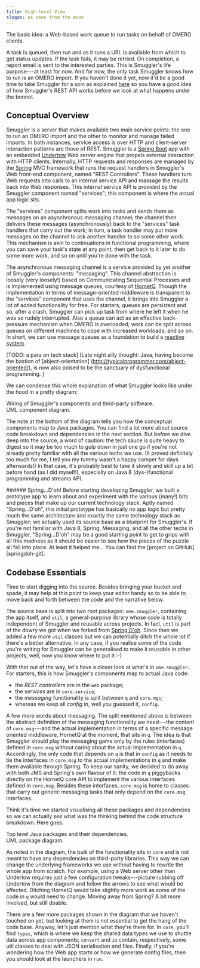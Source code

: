 ```yaml
---
title: High-level View
slogan: as seen from the moon
---
```


<p class="intro">
The basic idea: a Web-based work queue to run tasks on behalf of OMERO
clients.
</p>

A task is queued, then run and as it runs a URL is available from which to
get status updates. If the task fails, it may be retried. On completion, a
report email is sent to the interested parties. This is Smuggler's life
purpose---at least for now. And for now, the only task Smuggler knows how
to run is an OMERO import. If you haven't done it yet, now it'd be a good
time to take Smuggler for a spin as explained [here][whirlwind-tour] so you
have a good idea of how Smuggler's REST API works before we look at what
happens under the bonnet.


Conceptual Overview
-------------------
Smuggler is a server that makes available two main service points: the one
to run an OMERO import and the other to monitor and manage failed imports.
In both instances, service access is over HTTP and client-server interaction
patterns are those of REST. Smuggler is a [Spring Boot][booty] app with an
embedded [Undertow][undertow] Web server engine that propels external
interaction with HTTP clients. Internally, HTTP requests and responses are
managed by the [Spring][spring] MVC framework that runs the request handlers
in Smuggler's Web front-end component, named "REST Controllers". These
handlers turn Web requests into calls to an internal service API and massage
the results back into Web responses. This internal service API is provided by
the Smuggler component named "services"; this component is where the actual
app logic sits.

The "services" component splits work into tasks and sends them as messages
on an asynchronous messaging channel; the channel then delivers these
messages (asynchronously) back to the "services" task handlers that carry
out the work; in turn, a task handler may put more messages on the channel
to ask another handler to so some other work.
This mechanism is akin to continuations in functional programming, where you
can save your task's state at any point, then get back to it later to do some
more work, and so on until you're done with the task.

The asynchronous messaging channel is a service provided by yet another of
Smuggler's components: "messaging". This channel abstraction is loosely (very
loosely!) based on Communicating Sequential Processes and is implemented using
message queues, courtesy of [HornetQ][hornetq]. Though the implementation in
terms of message-oriented middleware is transparent to the "services" component
that uses the channel, it brings into Smuggler a lot of added functionality
for free. For starters, queues are persistent and so, after a crash, Smuggler
can pick up task from where he left it when he was so rudely interrupted.
Also a queue can act as an effective back-pressure mechanism when OMERO is
overloaded; work can be split across queues on different machines to cope
with increased workloads; and so on. In short, we can use message queues as
a foundation to build a [reactive system][reactive].



[TODO: a para on tech stack]
[Late night silly thought:
Java, having become the bastion of [abject-orientation]
(http://typicalprogrammer.com/abject-oriented/), is now also poised to
be the sanctuary of dysfunctional programming. 
]

We can condense this whole explanation of what Smuggler looks like under the
hood in a pretty diagram:

<div class="diagram" id="components" src="components.svg">
Wiring of Smuggler's components and third-party software.<br/>
UML component diagram.</div>

The note at the bottom of the diagram tells you how the conceptual components
map to Java packages. You can find a lot more about source code breakdown and
dependencies in the next section. But before we dive deep into the source, a
word of caution: the tech sauce is quite heavy to digest so it may be too
much to gulp down in just one go if you're not already pretty familiar with
all the various techs we use. (It proved definitely too much for me, I tell
you my tummy wasn't a happy camper for days afterwards!)
In that case, it's probably best to take it slowly and skill up a bit before
hand (as I did myself!), especially on Java 8 (dys-)functional programming
and streams API.

<div class="side-note">
###### Spring...D'oh!
Before starting developing Smuggler, we built a prototype app to learn about
and experiment with the various (many!) bits and pieces that make up our
current technology stack. Aptly named "Spring...D'oh", this initial prototype
has basically no app logic but pretty much the same architecture and exactly
the same technology stack as Smuggler; we actually used its source base as a
blueprint for Smuggler's.
If you're not familiar with Java 8, Spring, Messaging, and all the other
techs in Smuggler, "Spring...D'oh" may be a good starting point to get to
grips with all this madness as it should be easier to see how the pieces
of the puzzle all fall into place. At least it helped me...
You can find the [project on GitHub][springdoh-git].
</div>


Codebase Essentials
-------------------
Time to start digging into the source. Besides bringing your bucket and spade,
it may help at this point to keep your editor handy so to be able to move
back and forth between the code and the narrative below.

The source base is split into two root packages: `ome.smuggler`, containing
the app itself, and `util`, a general-purpose library whose code is totally
independent of Smuggler and reusable across projects. In fact, `util` is part
of the dowry we got when we forked from [Spring D'oh](#springdoh).
Since then we added a few more `util` classes but we can potentially ditch
the whole lot if there's a better alternative.
In any case, if you realise some of the code you're writing for Smuggler can
be generalised to make it reusable in other projects, well, now you know
where to put it :-)

With that out of the way, let's have a closer look at what's in `ome.smuggler`.
For starters, this is how Smuggler's components map to actual Java code:

* the *REST controllers* are in the `web` package;
* the *services* are in `core.service`;
* the *messaging* functionality is split between `q` and `core.mgs`;
* whereas we keep all *config* in, well you guessed it, `config`.

A few more words about messaging. The split mentioned above is between the
abstract definition of the messaging functionality we need---the content of
`core.msg`---and the actual implementation in terms of a specific message
oriented middleware, HornetQ at the moment, that sits in `q`. The idea is
that Smuggler should play the messaging game only by the rules (interfaces)
defined in `core.msg` without caring about the actual implementation in `q`.
Accordingly, the only code that depends on `q` is that in `config` as it
needs to tie the interfaces in `core.msg` to the actual implementations in
`q` and make them available through Spring.
To keep our sanity, we decided to do away with both JMS and Spring's own
flavour of it: the code in `q` piggybacks directly on the HornetQ core API
to implement the various interfaces defined in `core.msg`. Besides these
interfaces, `core.msg` is home to classes that carry out generic messaging
tasks that only depend on the `core.msg` interfaces.

Think it's time we started visualising all these packages and dependencies
so we can actually *see* what was the thinking behind the code structure
breakdown. Here goes.

<div class="diagram" id="package-dependencies" src="package-dependencies.svg">
Top level Java packages and their dependencies.<br/>
UML package diagram.</div>

As noted in the diagram, the bulk of the functionality sits in `core` and is
not meant to have any dependencies on third-party libraries. This way we can
change the underlying frameworks we use without having to rewrite the whole
app from scratch. For example, using a Web server other than Undertow requires
just a few configuration tweaks---picture rubbing off Undertow from the diagram
and follow the arrows to see what would be affected. Ditching HornetQ would
take slightly more work as some of the code in `q` would need to change.
Moving away from Spring? A bit more involved, but still doable.

There are a few more packages shown in the diagram that we haven't touched
on yet, but looking at them is not essential to get the hang of the code
base. Anyway, let's just mention what they're there for. In `core`, you'll
find `types`, which is where we keep the shared data types we use to shuttle
data across app components; `convert` and `io` contain, respectively, some 
util classes to deal with JSON serialisation and files. Finally, if you're
wondering how the Web app starts or how we generate config files, then you
should look at the launchers in `run`.



[booty]: http://projects.spring.io/spring-boot/
  "Spring Boot Home"
[hornetq]: http://hornetq.jboss.org/
  "HornetQ Home"
[reactive]: http://www.reactivemanifesto.org/
  "Reactive Manifesto"  
[spring]: https://spring.io/
  "Spring Home"  
[springdoh-git]: https://github.com/c0c0n3/spring-doh
  "Spring D'oh Project on GitHub"
[undertow]: http://undertow.io/
  "Undertow Home"  
[whirlwind-tour]: /content/examples/whirlwind-tour.html
  "Whirlwind Tour"  
